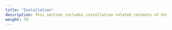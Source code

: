 ```yaml
---
title: "Installation"
description: This section includes installation related contents of Envoy Gateway.
weight: 70
---
```


